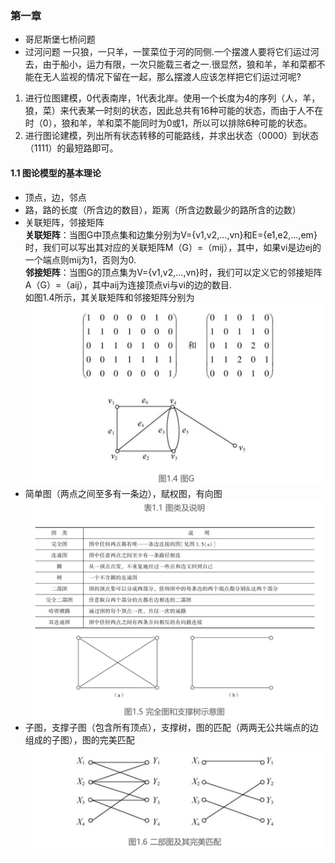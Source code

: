 ### 第一章
* 哥尼斯堡七桥问题
* 过河问题
一只狼，一只羊，一筐菜位于河的同侧.一个摆渡人要将它们运过河去，由于船小，运力有限，一次只能载三者之一.很显然，狼和羊，羊和菜都不能在无人监视的情况下留在一起，那么摆渡人应该怎样把它们运过河呢?
1. 进行位图建模，0代表南岸，1代表北岸。使用一个长度为4的序列（人，羊，狼，菜）来代表某一时刻的状态，因此总共有16种可能的状态，而由于人不在时（0），狼和羊，羊和菜不能同时为0或1，所以可以排除6种可能的状态。
2. 进行图论建模，列出所有状态转移的可能路线，并求出状态（0000）到状态（1111）的最短路即可。

#### 1.1 图论模型的基本理论
* 顶点，边，邻点
* 路，路的长度（所含边的数目），距离（所含边数最少的路所含的边数）
* 关联矩阵，邻接矩阵  
**关联矩阵**：当图G中顶点集和边集分别为V={v1,v2,…,vn}和E={e1,e2,…,em}时，我们可以写出其对应的关联矩阵M（G）=（mij），其中，如果vi是边ej的一个端点则mij为1，否则为0.  
**邻接矩阵**：当图G的顶点集为V={v1,v2,…,vn}时，我们可以定义它的邻接矩阵A（G）=（aij），其中aij为连接顶点vi与vi的边的数目.  
如图1.4所示，其关联矩阵和邻接矩阵分别为  
![](images/2023-02-26-11-00-46.png)
* 简单图（两点之间至多有一条边），赋权图，有向图
![](images/2023-02-26-11-06-03.png)
* 子图，支撑子图（包含所有顶点），支撑树，图的匹配（两两无公共端点的边组成的子图），图的完美匹配
![](images/2023-02-26-11-12-05.png)

